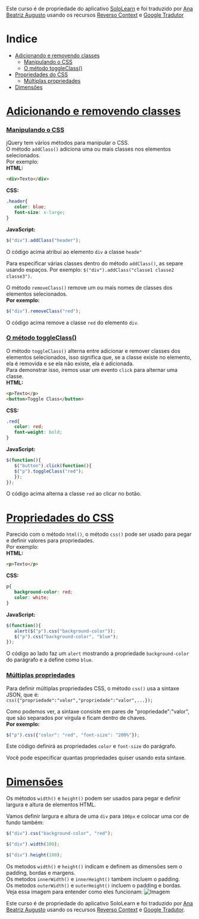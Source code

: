 Este curso é de propriedade do aplicativo
[SoloLearn](https://play.google.com/store/apps/details?id=com.sololearn) e foi traduzido por [Ana Beatriz
Augusto](https://www.linkedin.com/in/anabeatrizz) usando os recursos [Reverso Context](https://context.reverso.net/translation/) e [Google Tradutor](https://translate.google.com.br/?hl=pt-BR)

# Indice
- [Adicionando e removendo classes](#adicionando-e-removendo-classes)
   - [Manipulando o CSS](#manipulando-o-css)
   - [O método toggleClass()](#o-método-toggleClass)
- [Propriedades do CSS](#propriedades-do-css)
   - [Múltiplas propriedades](#múltiplas-propriedades)
- [Dimensões](#dimensões)

# [Adicionando e removendo classes](#indice)
### [Manipulando o CSS](#indice)
jQuery tem vários métodos para manipular o CSS.<br>O método `addClass()` adiciona uma ou mais classes nos elementos selecionados.<br>Por exemplo:<br>__HTML:__
```html
<div>Texto</div>
```
__CSS:__
```css
.header{
   color: blue;
   font-size: x-large;
}
```
__JavaScript:__
```javascript
$("div").addClass("header");
```
O código acima atribui ao elemento `div` a classe `heade"`

Para especificar várias classes dentro do método `addClass()`, as separe usando espaços. Por exemplo: `$("div").addClass("classe1 classe2 classe3")`.

O método `removeClass()` remove um ou mais nomes de classes dos elementos selecionados.<br>__Por exemplo:__
```javascript
$("div").removeClass("red");
```
O código acima remove a classe `red` do elemento `div`.
### [O método toggleClass()](#indice)
O método `toggleClass()` alterna entre adicionar e remover classes dos elementos selecionados, isso significa que, se a classe existe no elemento, ela é removida e se ela não existe, ela é adicionada.<br>Para demonstrar isso, iremos usar um evento `click` para alternar uma classe.<br>__HTML:__
```html
<p>Texto</p>
<button>Toggle Class</button>
```
__CSS:__
```css
.red{
   color: red;
   font-weight: bold;
}
```
__JavaScript:__
```javascript
$(function(){
   $("button").click(function(){
   $("p").toggleClass("red");
   });
});
```
O código acima alterna a classe `red` ao clicar no botão.
# [Propriedades do CSS](#indice)
Parecido com o método `html()`, o método `css()` pode ser usado para pegar e definir valores para propriedades.<br>Por exemplo:<br>__HTML:__
```html
<p>Texto</p>
```
__CSS:__
```css
p{
   background-color: red;
   color: white;
}
```
__JavaScript:__
```javascript
$(function(){
   alert($("p").css("background-color"));
   $("p").css("background-color", "blue");
});
```

O código ao lado faz um `alert` mostrando a propriedade `background-color` do parágrafo e a define como `blue`.
### [Múltiplas propriedades](#indice)
Para definir múltiplas propriedades CSS, o método `css()` usa a sintaxe JSON, que é:<br>`css({"propriedade":"valor","propriedade":"valor",...});`

Como podemos ver, a sintaxe consiste em pares de "propriedade":"valor", que são separados por vírgula e ficam dentro de chaves.<br>__Por exemplo:__
```javascript
$("p").css({"color": "red", "font-size": "200%"});
```

Este código definirá as propriedades `color` e `font-size` do parágrafo.

Você pode especificar quantas propriedades quiser usando esta sintaxe.
# [Dimensões](#indice)
Os métodos `width()` e `height()` podem ser usados para pegar e definir largura e altura de elementos HTML.

Vamos definir largura e altura de uma `div` para `100px` e colocar uma cor de fundo também:
```javascript
$("div").css("background-color", "red");

$("div").width(100);

$("div").height(100);
```

Os metodos `width()` e `height()` indicam e definem as dimensões sem o padding, bordas e margens.<br>Os metodos `innerWidth()` e `innerHeight()` tambem incluem o padding.<br>Os metodos `outerWidth()` e `outerHeight()` incluem o padding e bordas.<br>Veja essa imagem para entender como eles funcionam:
![Imagem](https://i.imgur.com/hZYW8q8.png)

Este curso é de propriedade do aplicativo SoloLearn e foi traduzido por [Ana Beatriz Augusto](https://www.linkedin.com/in/anabeatrizz/) usando os recursos [Reverso Context](https://context.reverso.net/translation/) e [Google Tradutor](https://translate.google.com.br/?hl=pt-BR).
